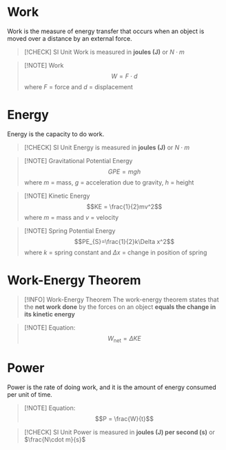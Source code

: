 # Work
Work is the measure of energy transfer that occurs when an object is moved over a distance by an external force.

> [!CHECK] SI Unit
> Work is measured in **joules (J)** or $N\cdot m$

> [!NOTE] Work
> $$W = F\cdot d$$
> where $F$ = force and $d$ = displacement

# Energy
Energy is the capacity to do work.

> [!CHECK] SI Unit
> Energy is measured in **joules (J)** or $N\cdot m$

> [!NOTE] Gravitational Potential Energy
> $$GPE = mgh$$
> where $m$ = mass, $g$ = acceleration due to gravity, $h$ = height

> [!NOTE] Kinetic Energy
> $$KE = \frac{1}{2}mv^2$$
> where $m$ = mass and $v$ = velocity

> [!NOTE] Spring Potential Energy
> $$PE_{S}=\frac{1}{2}k\Delta x^2$$
> where $k$ = spring constant and $\Delta x$ = change in position of spring

# Work-Energy Theorem

> [!INFO] Work-Energy Theorem
> The work-energy theorem states that the **net work done** by the forces on an object **equals the change in its kinetic energy**

> [!NOTE] Equation:
> $$W_{\text{net}}= \Delta KE$$
# Power
Power is the rate of doing work, and it is the amount of energy consumed per unit of time.

> [!NOTE] Equation:
> $$P = \frac{W}{t}$$

> [!CHECK] SI Unit
> Power is measured in **joules (J) per second (s)** or $\frac{N\cdot m}{s}$

